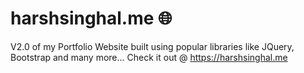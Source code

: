 # harshsinghal.me 🌐 
V2.0 of my Portfolio Website built using popular libraries like JQuery, Bootstrap and many more... 
Check it out @ https://harshsinghal.me

